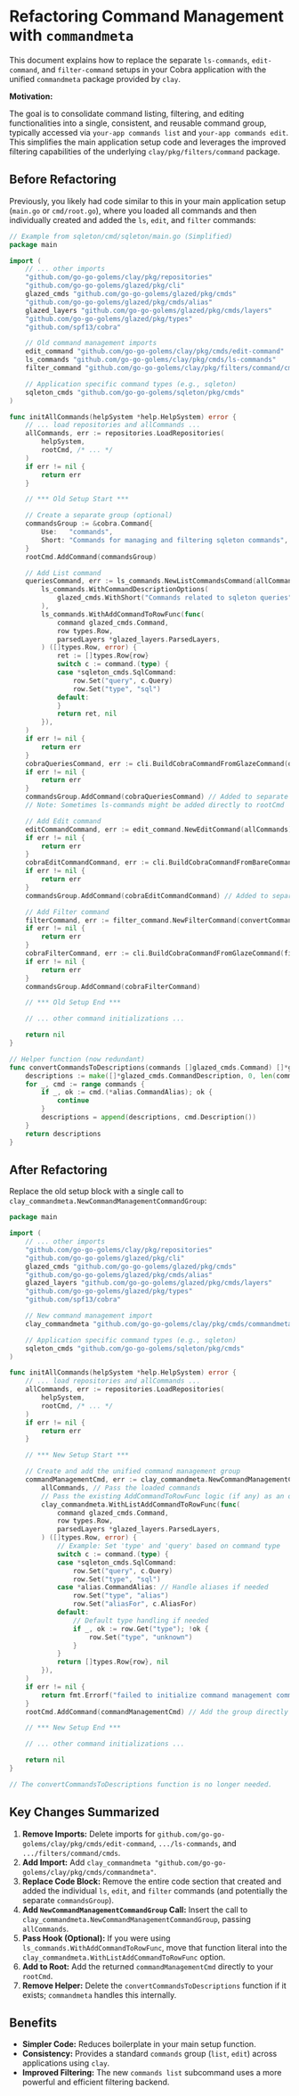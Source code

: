 # Refactoring Command Management with `commandmeta`

This document explains how to replace the separate `ls-commands`, `edit-command`, and `filter-command` setups in your Cobra application with the unified `commandmeta` package provided by `clay`.

**Motivation:**

The goal is to consolidate command listing, filtering, and editing functionalities into a single, consistent, and reusable command group, typically accessed via `your-app commands list` and `your-app commands edit`. This simplifies the main application setup code and leverages the improved filtering capabilities of the underlying `clay/pkg/filters/command` package.

## Before Refactoring

Previously, you likely had code similar to this in your main application setup (`main.go` or `cmd/root.go`), where you loaded all commands and then individually created and added the `ls`, `edit`, and `filter` commands:

```go
// Example from sqleton/cmd/sqleton/main.go (Simplified)
package main

import (
	// ... other imports
	"github.com/go-go-golems/clay/pkg/repositories"
	"github.com/go-go-golems/glazed/pkg/cli"
	glazed_cmds "github.com/go-go-golems/glazed/pkg/cmds"
	"github.com/go-go-golems/glazed/pkg/cmds/alias"
	glazed_layers "github.com/go-go-golems/glazed/pkg/cmds/layers"
	"github.com/go-go-golems/glazed/pkg/types"
	"github.com/spf13/cobra"

	// Old command management imports
	edit_command "github.com/go-go-golems/clay/pkg/cmds/edit-command"
	ls_commands "github.com/go-go-golems/clay/pkg/cmds/ls-commands"
	filter_command "github.com/go-go-golems/clay/pkg/filters/command/cmds"

	// Application specific command types (e.g., sqleton)
	sqleton_cmds "github.com/go-go-golems/sqleton/pkg/cmds"
)

func initAllCommands(helpSystem *help.HelpSystem) error {
	// ... load repositories and allCommands ...
	allCommands, err := repositories.LoadRepositories(
		helpSystem,
		rootCmd, /* ... */
	)
	if err != nil {
		return err
	}

	// *** Old Setup Start ***

	// Create a separate group (optional)
	commandsGroup := &cobra.Command{
		Use:   "commands",
		Short: "Commands for managing and filtering sqleton commands",
	}
	rootCmd.AddCommand(commandsGroup)

	// Add List command
	queriesCommand, err := ls_commands.NewListCommandsCommand(allCommands,
		ls_commands.WithCommandDescriptionOptions(
			glazed_cmds.WithShort("Commands related to sqleton queries"),
		),
		ls_commands.WithAddCommandToRowFunc(func(
			command glazed_cmds.Command,
			row types.Row,
			parsedLayers *glazed_layers.ParsedLayers,
		) ([]types.Row, error) {
			ret := []types.Row{row}
			switch c := command.(type) {
			case *sqleton_cmds.SqlCommand:
				row.Set("query", c.Query)
				row.Set("type", "sql")
			default:
			}
			return ret, nil
		}),
	)
	if err != nil {
		return err
	}
	cobraQueriesCommand, err := cli.BuildCobraCommandFromGlazeCommand(queriesCommand) // Assuming Glaze command
	if err != nil {
		return err
	}
	commandsGroup.AddCommand(cobraQueriesCommand) // Added to separate group
	// Note: Sometimes ls-commands might be added directly to rootCmd

	// Add Edit command
	editCommandCommand, err := edit_command.NewEditCommand(allCommands)
	if err != nil {
		return err
	}
	cobraEditCommandCommand, err := cli.BuildCobraCommandFromBareCommand(editCommandCommand) // Assuming Bare command
	if err != nil {
		return err
	}
	commandsGroup.AddCommand(cobraEditCommandCommand) // Added to separate group

	// Add Filter command
	filterCommand, err := filter_command.NewFilterCommand(convertCommandsToDescriptions(allCommands))
	if err != nil {
		return err
	}
	cobraFilterCommand, err := cli.BuildCobraCommandFromGlazeCommand(filterCommand)
	if err != nil {
		return err
	}
	commandsGroup.AddCommand(cobraFilterCommand)

	// *** Old Setup End ***

	// ... other command initializations ...

	return nil
}

// Helper function (now redundant)
func convertCommandsToDescriptions(commands []glazed_cmds.Command) []*glazed_cmds.CommandDescription {
	descriptions := make([]*glazed_cmds.CommandDescription, 0, len(commands))
	for _, cmd := range commands {
		if _, ok := cmd.(*alias.CommandAlias); ok {
			continue
		}
		descriptions = append(descriptions, cmd.Description())
	}
	return descriptions
}

```

## After Refactoring

Replace the old setup block with a single call to `clay_commandmeta.NewCommandManagementCommandGroup`:

```go
package main

import (
	// ... other imports
	"github.com/go-go-golems/clay/pkg/repositories"
	"github.com/go-go-golems/glazed/pkg/cli"
	glazed_cmds "github.com/go-go-golems/glazed/pkg/cmds"
	"github.com/go-go-golems/glazed/pkg/cmds/alias"
	glazed_layers "github.com/go-go-golems/glazed/pkg/cmds/layers"
	"github.com/go-go-golems/glazed/pkg/types"
	"github.com/spf13/cobra"

	// New command management import
	clay_commandmeta "github.com/go-go-golems/clay/pkg/cmds/commandmeta"

	// Application specific command types (e.g., sqleton)
	sqleton_cmds "github.com/go-go-golems/sqleton/pkg/cmds"
)

func initAllCommands(helpSystem *help.HelpSystem) error {
	// ... load repositories and allCommands ...
	allCommands, err := repositories.LoadRepositories(
		helpSystem,
		rootCmd, /* ... */
	)
	if err != nil {
		return err
	}

	// *** New Setup Start ***

	// Create and add the unified command management group
	commandManagementCmd, err := clay_commandmeta.NewCommandManagementCommandGroup(
		allCommands, // Pass the loaded commands
		// Pass the existing AddCommandToRowFunc logic (if any) as an option
		clay_commandmeta.WithListAddCommandToRowFunc(func(
			command glazed_cmds.Command,
			row types.Row,
			parsedLayers *glazed_layers.ParsedLayers,
		) ([]types.Row, error) {
			// Example: Set 'type' and 'query' based on command type
			switch c := command.(type) {
			case *sqleton_cmds.SqlCommand:
				row.Set("query", c.Query)
				row.Set("type", "sql")
			case *alias.CommandAlias: // Handle aliases if needed
				row.Set("type", "alias")
				row.Set("aliasFor", c.AliasFor)
			default:
				// Default type handling if needed
				if _, ok := row.Get("type"); !ok {
					row.Set("type", "unknown")
				}
			}
			return []types.Row{row}, nil
		}),
	)
	if err != nil {
		return fmt.Errorf("failed to initialize command management commands: %w", err)
	}
	rootCmd.AddCommand(commandManagementCmd) // Add the group directly to root

	// *** New Setup End ***

	// ... other command initializations ...

	return nil
}

// The convertCommandsToDescriptions function is no longer needed.

```

## Key Changes Summarized

1.  **Remove Imports:** Delete imports for `github.com/go-go-golems/clay/pkg/cmds/edit-command`, `.../ls-commands`, and `.../filters/command/cmds`.
2.  **Add Import:** Add `clay_commandmeta "github.com/go-go-golems/clay/pkg/cmds/commandmeta"`.
3.  **Replace Code Block:** Remove the entire code section that created and added the individual `ls`, `edit`, and `filter` commands (and potentially the separate `commandsGroup`).
4.  **Add `NewCommandManagementCommandGroup` Call:** Insert the call to `clay_commandmeta.NewCommandManagementCommandGroup`, passing `allCommands`.
5.  **Pass Hook (Optional):** If you were using `ls_commands.WithAddCommandToRowFunc`, move that function literal into the `clay_commandmeta.WithListAddCommandToRowFunc` option.
6.  **Add to Root:** Add the returned `commandManagementCmd` directly to your `rootCmd`.
7.  **Remove Helper:** Delete the `convertCommandsToDescriptions` function if it exists; `commandmeta` handles this internally.

## Benefits

- **Simpler Code:** Reduces boilerplate in your main setup function.
- **Consistency:** Provides a standard `commands` group (`list`, `edit`) across applications using `clay`.
- **Improved Filtering:** The new `commands list` subcommand uses a more powerful and efficient filtering backend.
